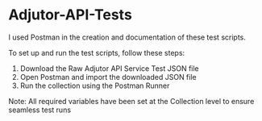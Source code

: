 # Adjutor-API-Tests

I used Postman in the creation and documentation of these test scripts.

To set up and run the test scripts, follow these steps:

1. Download the Raw Adjutor API Service Test JSON file
2. Open Postman and import the downloaded JSON file
3. Run the collection using the Postman Runner

Note: All required variables have been set at the Collection level to ensure seamless test runs
